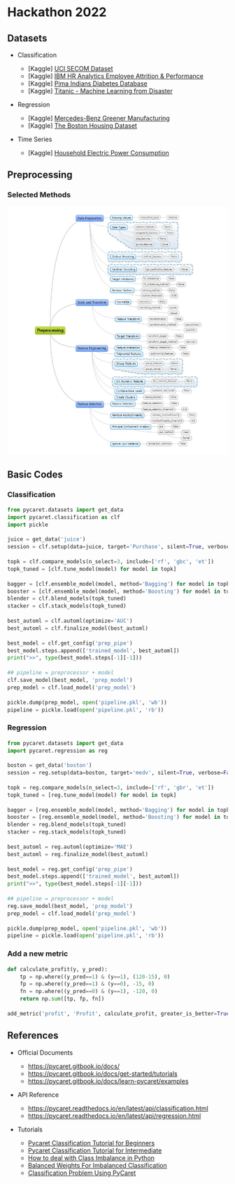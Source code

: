 # Hackathon 2022

## Datasets

* Classification
  - [Kaggle] [UCI SECOM Dataset](https://www.kaggle.com/datasets/paresh2047/uci-semcom)
  - [Kaggle] [IBM HR Analytics Employee Attrition & Performance](https://www.kaggle.com/datasets/pavansubhasht/ibm-hr-analytics-attrition-dataset)
  - [Kaggle] [Pima Indians Diabetes Database](https://www.kaggle.com/datasets/uciml/pima-indians-diabetes-database)
  - [Kaggle] [Titanic - Machine Learning from Disaster](https://www.kaggle.com/competitions/titanic)

* Regression
  - [Kaggle] [Mercedes-Benz Greener Manufacturing](https://www.kaggle.com/c/mercedes-benz-greener-manufacturing)
  - [Kaggle] [The Boston Housing Dataset](https://www.kaggle.com/code/prasadperera/the-boston-housing-dataset/notebook)

* Time Series
  - [Kaggle] [Household Electric Power Consumption](https://www.kaggle.com/datasets/uciml/electric-power-consumption-data-set)

## Preprocessing

### Selected Methods
![preprocessing](./Preprocessing.jpg)

## Basic Codes

### Classification

```python
from pycaret.datasets import get_data
import pycaret.classification as clf
import pickle

juice = get_data('juice')
session = clf.setup(data=juice, target='Purchase', silent=True, verbose=False)

topk = clf.compare_models(n_select=3, include=['rf', 'gbc', 'et'])
topk_tuned = [clf.tune_model(model) for model in topk]

bagger = [clf.ensemble_model(model, method='Bagging') for model in topk_tuned]
booster = [clf.ensemble_model(model, method='Boosting') for model in topk_tuned]
blender = clf.blend_models(topk_tuned)
stacker = clf.stack_models(topk_tuned)

best_automl = clf.automl(optimize='AUC')
best_automl = clf.finalize_model(best_automl)

best_model = clf.get_config('prep_pipe')
best_model.steps.append(['trained_model', best_automl])
print(">>", type(best_model.steps[-1][-1]))

## pipeline = preprocessor + model
clf.save_model(best_model, 'prep_model')
prep_model = clf.load_model('prep_model')

pickle.dump(prep_model, open('pipeline.pkl', 'wb'))
pipeline = pickle.load(open('pipeline.pkl', 'rb'))
```

### Regression

```python
from pycaret.datasets import get_data
import pycaret.regression as reg

boston = get_data('boston')
session = reg.setup(data=boston, target='medv', silent=True, verbose=False)

topk = reg.compare_models(n_select=3, include=['rf', 'gbr', 'et'])
topk_tuned = [reg.tune_model(model) for model in topk]

bagger = [reg.ensemble_model(model, method='Bagging') for model in topk_tuned]
booster = [reg.ensemble_model(model, method='Boosting') for model in topk_tuned]
blender = reg.blend_models(topk_tuned)
stacker = reg.stack_models(topk_tuned)

best_automl = reg.automl(optimize='MAE')
best_automl = reg.finalize_model(best_automl)

best_model = reg.get_config('prep_pipe')
best_model.steps.append(['trained_model', best_automl])
print(">>", type(best_model.steps[-1][-1]))

## pipeline = preprocessor + model
reg.save_model(best_model, 'prep_model')
prep_model = clf.load_model('prep_model')

pickle.dump(prep_model, open('pipeline.pkl', 'wb'))
pipeline = pickle.load(open('pipeline.pkl', 'rb'))
```

### Add a new metric

```python
def calculate_profit(y, y_pred):
    tp = np.where((y_pred==1) & (y==1), (120-15), 0)
    fp = np.where((y_pred==1) & (y==0), -15, 0)
    fn = np.where((y_pred==0) & (y==1), -120, 0)
    return np.sum([tp, fp, fn])

add_metric('profit', 'Profit', calculate_profit, greater_is_better=True)
```

## References

* Official Documents
  - https://pycaret.gitbook.io/docs/
  - https://pycaret.gitbook.io/docs/get-started/tutorials
  - https://pycaret.gitbook.io/docs/learn-pycaret/examples

* API Reference
  - https://pycaret.readthedocs.io/en/latest/api/classification.html
  - https://pycaret.readthedocs.io/en/latest/api/regression.html
  
* Tutorials
  - [Pycaret Classification Tutorial for Beginners](https://dacon.io/codeshare/2428)
  - [Pycaret Classification Tutorial for Intermediate](https://dacon.io/codeshare/2430)
  - [How to deal with Class Imbalance in Python](https://vitalflux.com/class-imbalance-class-weight-python-sklearn/)
  - [Balanced Weights For Imbalanced Classification](https://medium.com/grabngoinfo/balanced-weights-for-imbalanced-classification-465f0e13c5ad)
  - [Classification Problem Using PyCaret](https://blog.devgenius.io/classification-problem-using-pycaret-cd34885b4cda)
